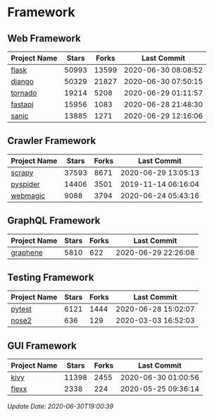 # Framework

## Web Framework

| Project Name | Stars | Forks | Last Commit |
| ------------ | ----- | ----- | ----------- |
| [flask](https://github.com/pallets/flask) | 50993 | 13599 | 2020-06-30 08:08:52 |
| [django](https://github.com/django/django) | 50329 | 21827 | 2020-06-30 07:50:15 |
| [tornado](https://github.com/tornadoweb/tornado) | 19214 | 5208 | 2020-06-29 01:11:57 |
| [fastapi](https://github.com/tiangolo/fastapi) | 15956 | 1083 | 2020-06-28 21:48:30 |
| [sanic](https://github.com/huge-success/sanic) | 13885 | 1271 | 2020-06-29 12:16:06 |

## Crawler Framework

| Project Name | Stars | Forks | Last Commit |
| ------------ | ----- | ----- | ----------- |
| [scrapy](https://github.com/scrapy/scrapy) | 37593 | 8671 | 2020-06-29 13:05:13 |
| [pyspider](https://github.com/binux/pyspider) | 14406 | 3501 | 2019-11-14 06:16:04 |
| [webmagic](https://github.com/code4craft/webmagic) | 9088 | 3794 | 2020-06-24 05:43:16 |

## GraphQL Framework

| Project Name | Stars | Forks | Last Commit |
| ------------ | ----- | ----- | ----------- |
| [graphene](https://github.com/graphql-python/graphene) | 5810 | 622 | 2020-06-29 22:26:08 |

## Testing Framework

| Project Name | Stars | Forks | Last Commit |
| ------------ | ----- | ----- | ----------- |
| [pytest](https://github.com/pytest-dev/pytest) | 6121 | 1444 | 2020-06-28 15:02:07 |
| [nose2](https://github.com/nose-devs/nose2) | 636 | 129 | 2020-03-03 16:52:03 |

## GUI Framework

| Project Name | Stars | Forks | Last Commit |
| ------------ | ----- | ----- | ----------- |
| [kivy](https://github.com/kivy/kivy) | 11398 | 2455 | 2020-06-30 01:00:56 |
| [flexx](https://github.com/flexxui/flexx) | 2338 | 224 | 2020-05-25 09:36:14 |

*Update Date: 2020-06-30T19:00:39*